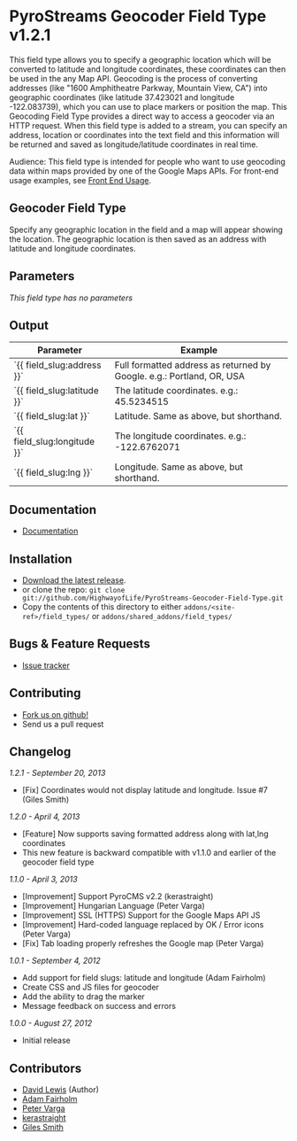 # PyroStreams Geocoder Field Type v1.2.1

This field type allows you to specify a geographic location which will be converted to latitude and longitude coordinates, these coordinates can then be used in the any Map API.
Geocoding is the process of converting addresses (like "1600 Amphitheatre Parkway, Mountain View, CA") into geographic coordinates (like latitude 37.423021 and longitude -122.083739), which you can use to place markers or position the map. This Geocoding Field Type provides a direct way to access a geocoder via an HTTP request. When this field type is added to a stream, you can specify an address, location or coordinates into the text field and this information will be returned and saved as longitude/latitude coordinates in real time.

Audience: This field type is intended for people who want to use geocoding data within maps provided by one of the Google Maps APIs.
For front-end usage examples, see [Front End Usage](http://github.com/HighwayofLife/PyroStreams-Geocoder-Field-Type/wiki/Front-End-Usage).

## Geocoder Field Type

Specify any geographic location in the field and a map will appear showing the location. The geographic location is then saved as an address with latitude and longitude coordinates.

## Parameters

_This field type has no parameters_

## Output

<table>
 <thead>
  <tr>
   <th>Parameter</th>
   <th>Example</th>
  </tr>
 </thead>
 <tbody>
  <tr>
   <td>`{{ field_slug:address }}`</td>
   <td>Full formatted address as returned by Google. e.g.: Portland, OR, USA</td>
  </tr>
  <tr>
   <td>`{{ field_slug:latitude }}`</td>
   <td>The latitude coordinates. e.g.: 45.5234515</td>
  </tr>
  <tr>
   <td>`{{ field_slug:lat }}`</td>
   <td>Latitude. Same as above, but shorthand.</td>
  </tr>
  <tr>
   <td>`{{ field_slug:longitude }}`</td>
   <td>The longitude coordinates. e.g.: -122.6762071</td>
  </tr>
  <tr>
   <td>`{{ field_slug:lng }}`</td>
   <td>Longitude. Same as above, but shorthand.</td>
  </tr>
</tbody>
</table>

## Documentation

 * [Documentation](http://github.com/HighwayofLife/PyroStreams-Geocoder-Field-Type/wiki)

## Installation

 * [Download the latest release](http://github.com/HighwayofLife/PyroStreams-Geocoder-Field-Type/tags).
 * or clone the repo: `git clone git://github.com/HighwayofLife/PyroStreams-Geocoder-Field-Type.git`
 * Copy the contents of this directory to either `addons/<site-ref>/field_types/` or `addons/shared_addons/field_types/`

## Bugs & Feature Requests

 * [Issue tracker](http://github.com/HighwayofLife/PyroStreams-Geocoder-Field-Type/issues)

## Contributing

 * [Fork us on github!](http://github.com/HighwayofLife/PyroStreams-Geocoder-Field-Type)
 * Send us a pull request

## Changelog

_1.2.1 - September 20, 2013_
* [Fix] Coordinates would not display latitude and longitude. Issue #7 (Giles Smith)

_1.2.0 - April 4, 2013_

* [Feature] Now supports saving formatted address along with lat,lng coordinates
* This new feature is backward compatible with v1.1.0 and earlier of the geocoder field type

_1.1.0 - April 3, 2013_

* [Improvement] Support PyroCMS v2.2 (kerastraight)
* [Improvement] Hungarian Language (Peter Varga)
* [Improvement] SSL (HTTPS) Support for the Google Maps API JS
* [Improvement] Hard-coded language replaced by OK / Error icons (Peter Varga)
* [Fix] Tab loading properly refreshes the Google map (Peter Varga)

_1.0.1 - September 4, 2012_

* Add support for field slugs: latitude and longitude (Adam Fairholm)
* Create CSS and JS files for geocoder
* Add the ability to drag the marker
* Message feedback on success and errors

_1.0.0 - August 27, 2012_

* Initial release

## Contributors

 * [David Lewis](http://github.com/HighwayofLife) (Author)
 * [Adam Fairholm](http://github.com/adamfairholm)
 * [Peter Varga](http://github.com/peet86)
 * [kerastraight](http://github.com/kerastraight)
 * [Giles Smith](https://github.com/iknowfoobar)

